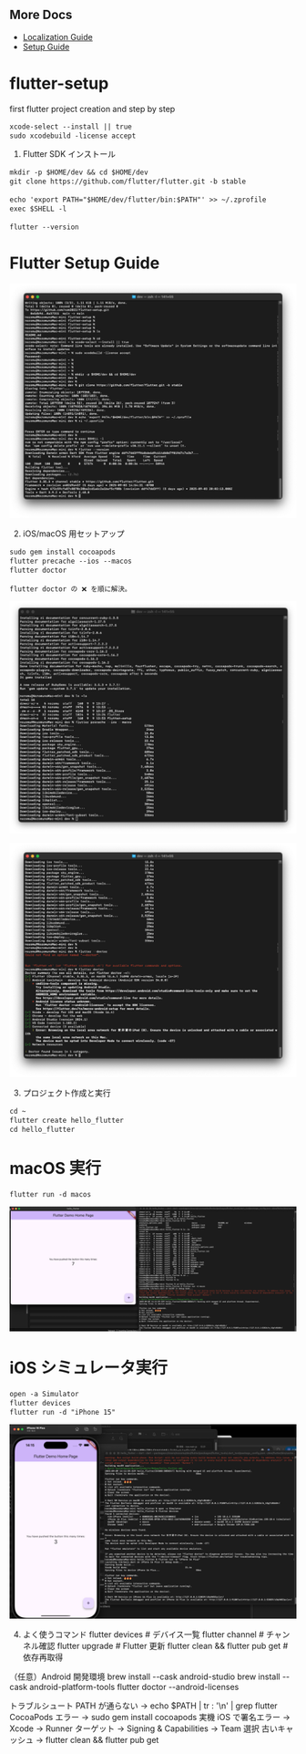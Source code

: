 ## More Docs
- [Localization Guide](Localization.md)
- [Setup Guide](README.md)
  
# flutter-setup
first flutter project creation and step by step

```
xcode-select --install || true
sudo xcodebuild -license accept
```

1. Flutter SDK インストール
```
mkdir -p $HOME/dev && cd $HOME/dev
git clone https://github.com/flutter/flutter.git -b stable

echo 'export PATH="$HOME/dev/flutter/bin:$PATH"' >> ~/.zprofile
exec $SHELL -l

flutter --version
```

# Flutter Setup Guide


![Flutter Setup Screenshot](images/flutter-screenshot1.png)


2. iOS/macOS 用セットアップ
```
sudo gem install cocoapods
flutter precache --ios --macos
flutter doctor

flutter doctor の ❌ を順に解決。
```

![Flutter Setup Screenshot](images/flutter-precache.png)

![Flutter Setup Screenshot](images/flutter-doctor.png)




3. プロジェクト作成と実行

```
cd ~
flutter create hello_flutter
cd hello_flutter
```

# macOS 実行
```
flutter run -d macos
```
![Flutter Setup Screenshot](images/hello-flutter-macos.png)


# iOS シミュレータ実行
```
open -a Simulator
flutter devices
flutter run -d "iPhone 15"
```
![Flutter Setup Screenshot](images/hello-flutter-iOS-simulator.png)

4. よく使うコマンド
flutter devices                 # デバイス一覧
flutter channel                 # チャンネル確認
flutter upgrade                 # Flutter 更新
flutter clean && flutter pub get # 依存再取得


（任意）Android 開発環境
brew install --cask android-studio
brew install --cask android-platform-tools
flutter doctor --android-licenses


トラブルシュート
PATH が通らない → echo $PATH | tr : '\n' | grep flutter
CocoaPods エラー → sudo gem install cocoapods
実機 iOS で署名エラー → Xcode → Runner ターゲット → Signing & Capabilities → Team 選択
古いキャッシュ → flutter clean && flutter pub get


